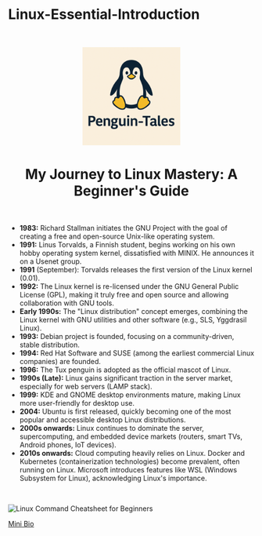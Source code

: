 # Linux-Essential-Introduction

<br>

<p align="center">
  <img src="https://github.com/CJA-Cyberhack24/Linux-Essential-Introduction/blob/main/Penguin-Tales.png?raw=true" alt="Penguin-Tales Logo" width="200"/>
</p>

<h1 align="center"><strong>My Journey to Linux Mastery: A Beginner's Guide</strong></h1>

<br>

* **1983:** Richard Stallman initiates the GNU Project with the goal of creating a free and open-source Unix-like operating system.
* **1991:** Linus Torvalds, a Finnish student, begins working on his own hobby operating system kernel, dissatisfied with MINIX. He announces it on a Usenet group.
* **1991** (September): Torvalds releases the first version of the Linux kernel (0.01).
* **1992:** The Linux kernel is re-licensed under the GNU General Public License (GPL), making it truly free and open source and allowing collaboration with GNU tools.
* **Early 1990s:** The "Linux distribution" concept emerges, combining the Linux kernel with GNU utilities and other software (e.g., SLS, Yggdrasil Linux).
* **1993:** Debian project is founded, focusing on a community-driven, stable distribution.
* **1994:** Red Hat Software and SUSE (among the earliest commercial Linux companies) are founded.
* **1996:** The Tux penguin is adopted as the official mascot of Linux.
* **1990s (Late):** Linux gains significant traction in the server market, especially for web servers (LAMP stack).
* **1999:** KDE and GNOME desktop environments mature, making Linux more user-friendly for desktop use.
* **2004:** Ubuntu is first released, quickly becoming one of the most popular and accessible desktop Linux distributions.
* **2000s onwards:** Linux continues to dominate the server, supercomputing, and embedded device markets (routers, smart TVs, Android phones, IoT devices).
* **2010s onwards:** Cloud computing heavily relies on Linux. Docker and Kubernetes (containerization technologies) become prevalent, often running on Linux. Microsoft introduces features like WSL (Windows Subsystem for Linux), acknowledging Linux's importance.

<br>

![Linux Command Cheatsheet for Beginners](https://github.com/CJA-Cyberhack24/Linux-Essential-Introduction/blob/27759f07b9c4bf141d71603dfcc5614a2130f287/linux-cheatsheet.png)

[Mini Bio](Penguin-Tales)
